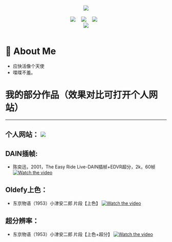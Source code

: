 <!-- 动态打字效果 -->
<h1 align="center">
  <a href="https://LuckiDavid.com/">
    <img src="https://readme-typing-svg.herokuapp.com/?lines=ShallWeChat;欢迎来看我的作品展!&center=true&size=27">
  </a>
</h1>


<!-- 个人资料徽标 -->
<div align="center">
  <a href="http://43.139.33.244/"><img src="https://img.shields.io/badge/website-%E4%B8%AA%E4%BA%BA%E7%BD%91%E7%AB%99-blue"></a>&emsp;
  <a href="https://weibo.com/u/1884765804?tabtype=feed"><img src="https://img.shields.io/badge/weibo-%E5%BE%AE%E5%8D%9A-brightgreen"></a>&emsp;
  <a href="https://www.xiaoyuzhoufm.com/podcast/61af6f4d9e77f968a82a37fb"><img src="https://img.shields.io/badge/%E5%B0%8F%E5%AE%87%E5%AE%99-%E6%92%AD%E5%AE%A2-brightgreen"></a>&emsp;

  
<!-- 图片 -->
<div align="center" ><img order-radius="100px" src="http://43.139.33.244/wp-content/uploads/2022/12/p2494634204.jpg"/></div>
<br>
 
</div>


#  🙋 About Me
  - 应快活像个天使
  - 喋喋不羞。

# 我的部分作品（效果对比可打开个人网站）
-------------------------
个人网站： <a href="http://43.139.33.244/"><img src="https://img.shields.io/badge/website-%E4%B8%AA%E4%BA%BA%E7%BD%91%E7%AB%99-blue"></a>&emsp;
-------------------------

## DAIN插帧:
 - 陈奕迅，2001，The Easy Ride Live-DAIN插帧+EDVR超分，2k，60帧
[![Watch the video](https://raw.github.com/GabLeRoux/WebMole/master/ressources/WebMole_Youtube_Video.png)](https://v.qq.com/txp/iframe/player.html?vid=d3368g5hn5q)

## Oldefy上色：
 - 东京物语（1953）小津安二郎 片段【上色】
[![Watch the video](https://raw.github.com/GabLeRoux/WebMole/master/ressources/WebMole_Youtube_Video.png)](https://v.qq.com/txp/iframe/player.html?vid=o3368iap9wl)

## 超分辨率：
 - 东京物语（1953）小津安二郎 片段【上色+超分】
 [![Watch the video](https://raw.github.com/GabLeRoux/WebMole/master/ressources/WebMole_Youtube_Video.png)](https://player.youku.com/embed/XNTkzMTQzNjAxMg==)

